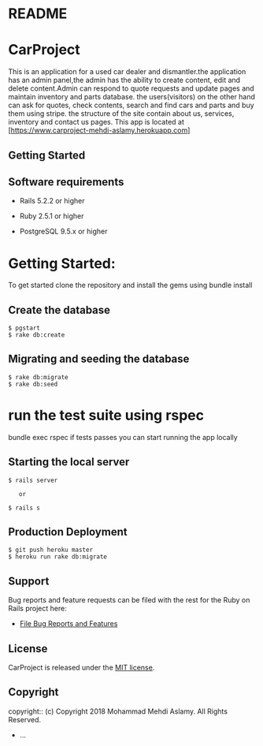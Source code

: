# README

# CarProject


This is an application for a used car dealer and dismantler.the application has an admin panel,the admin has the ability to create content, edit and delete content.Admin can respond to quote requests and update pages and maintain inventory and parts database. 
the users(visitors) on the other hand can ask for quotes, check contents, search and find cars and parts and buy them using stripe. 
the structure of the site contain about us, services, inventory and contact us pages. 
This app is located at [https://www.carproject-mehdi-aslamy.herokuapp.com]

## Getting Started

## Software requirements

- Rails 5.2.2 or higher

- Ruby 2.5.1 or higher

- PostgreSQL 9.5.x or higher


# Getting Started:
To get started clone the repository and install the gems using bundle install
## Create the database

 ```
 $ pgstart
 $ rake db:create
 ```

## Migrating and seeding the database

```
$ rake db:migrate
$ rake db:seed
```
# run the test suite using rspec
bundle exec rspec
if tests passes you can start running the app locally
## Starting the local server

```
$ rails server

   or

$ rails s
```

## Production Deployment

  ```
  $ git push heroku master
  $ heroku run rake db:migrate
  ```

## Support

Bug reports and feature requests can be filed with the rest for the Ruby on Rails project here:

* [File Bug Reports and Features](https://github.com/<user-name>/<project-repo>/issues)

## License
CarProject is released under the [MIT license](https://mit-license.org).

## Copyright

copyright:: (c) Copyright 2018 Mohammad Mehdi Aslamy. All Rights Reserved.

* ...
